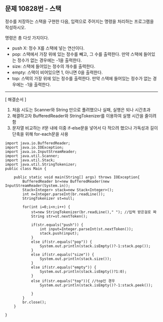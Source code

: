   
## 문제 10828번 - 스택
정수를 저장하는 스택을 구현한 다음, 입력으로 주어지는 명령을 처리하는 프로그램을 작성하시오.

명령은 총 다섯 가지이다.

* push X: 정수 X를 스택에 넣는 연산이다.
* pop: 스택에서 가장 위에 있는 정수를 빼고, 그 수를 출력한다. 만약 스택에 들어있는 정수가 없는 경우에는 -1을 출력한다.
* size: 스택에 들어있는 정수의 개수를 출력한다.
* empty: 스택이 비어있으면 1, 아니면 0을 출력한다.
* top: 스택의 가장 위에 있는 정수를 출력한다. 만약 스택에 들어있는 정수가 없는 경우에는 -1을 출력한다.
---------------
[ 해결순서 ]
1. 처음 시도는 Scanner와 String 만으로 풀려했으나 실패, 실행은 되나 시간초과
2. 해결하고자 BufferedReader와 StringTokenizer를 이용하여 실행 시간을 줄이려 함
3. 문자열 비교하는 if문 내에 이중 if-else문을 넣어서 다 적으려 했으나 가독성과 길이단축을 위해 for-each문을 사용
```
import java.io.BufferedReader;
import java.io.IOException;
import java.io.InputStreamReader;
import java.util.Scanner;
import java.util.Stack;
import java.util.StringTokenizer;
public class Main {

	public static void main(String[] args) throws IOException{
		BufferedReader br=new BufferedReader(new InputStreamReader(System.in));
		Stack<Integer> stack=new Stack<Integer>();
		int n=Integer.parseInt(br.readLine());
		StringTokenizer st=null;
		
		for(int i=0;i<n;i++) {
			st=new StringTokenizer(br.readLine()," "); //입력 받은걸로 짜
			String str=st.nextToken();
			
			if(str.equals("push")) {
				int input=Integer.parseInt(st.nextToken());
				stack.push(input);
			}
			else if(str.equals("pop")) {
				System.out.println(stack.isEmpty()?-1:stack.pop());
			}
			else if(str.equals("size")) {
				System.out.println(stack.size());
			}
			else if(str.equals("empty")) {
				System.out.println(stack.isEmpty()?1:0);
			}
			else if(str.equals("top")){ //top인 경우  
				System.out.println(stack.isEmpty()?-1:stack.peek());
					
			}
		}
		br.close();
	}

}
```
